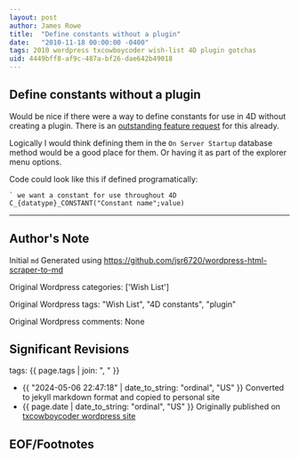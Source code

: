 ```yaml
---
layout: post
author: James Rowe
title:  "Define constants without a plugin"
date:   "2010-11-18 00:00:00 -0400"
tags: 2010 wordpress txcowboycoder wish-list 4D plugin gotchas
uid: 4449bff8-af9c-487a-bf26-dae642b49018
---
```



## Define constants without a plugin


Would be nice if there were a way to define constants for use in 4D without creating a plugin. There is an [outstanding feature request](http://forums.4d.fr/Post//1470873/1/4687683) for this already. 


Logically I would think defining them in the `On Server Startup` database method would be a good place for them. Or having it as part of the explorer menu options.


Code could look like this if defined programatically:



```
` we want a constant for use throughout 4D
C_{datatype}_CONSTANT("Constant name";value)

```



---

## Author's Note

Initial `md` Generated using <https://github.com/jsr6720/wordpress-html-scraper-to-md>

Original Wordpress categories: ['Wish List']

Original Wordpress tags: "Wish List", "4D constants", "plugin"

Original Wordpress comments: None

## Significant Revisions

tags: {{ page.tags | join: ", " }} <!-- todo move this somewhere -->

- {{ "2024-05-06 22:47:18" | date_to_string: "ordinal", "US" }} Converted to jekyll markdown format and copied to personal site
- {{ page.date | date_to_string: "ordinal", "US" }} Originally published on [txcowboycoder wordpress site](https://txcowboycoder.wordpress.com/2010/11/18/define-constants-without-a-plugin/)

## EOF/Footnotes

